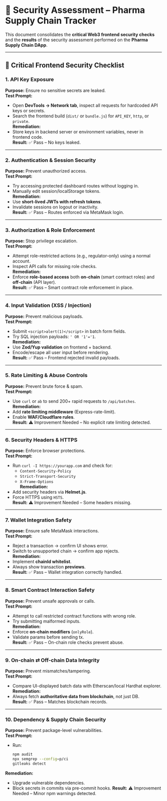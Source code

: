 # 🔐 Security Assessment – Pharma Supply Chain Tracker

This document consolidates the **critical Web3 frontend security checks** and the **results** of the security assessment performed on the **Pharma Supply Chain DApp**.  

---

## 📌 Critical Frontend Security Checklist

### 1. API Key Exposure
**Purpose:** Ensure no sensitive secrets are leaked.  
**Test Prompt:**  
- Open **DevTools → Network tab**, inspect all requests for hardcoded API keys or secrets.  
- Search the frontend build (`dist/` or `bundle.js`) for `API_KEY`, `http`, or `private`.  
**Remediation:**  
- Store keys in backend server or environment variables, never in frontend code.  
**Result:** ✅ Pass – No keys leaked.

---

### 2. Authentication & Session Security
**Purpose:** Prevent unauthorized access.  
**Test Prompt:**  
- Try accessing protected dashboard routes without logging in.  
- Manually edit session/localStorage tokens.  
**Remediation:**  
- Use **short-lived JWTs with refresh tokens**.  
- Invalidate sessions on logout or inactivity.  
**Result:** ✅ Pass – Routes enforced via MetaMask login.

---

### 3. Authorization & Role Enforcement
**Purpose:** Stop privilege escalation.  
**Test Prompt:**  
- Attempt role-restricted actions (e.g., regulator-only) using a normal account.  
- Inspect API calls for missing role checks.  
**Remediation:**  
- Enforce **role-based access** both **on-chain** (smart contract roles) and **off-chain** (API layer).  
**Result:** ✅ Pass – Smart contract role enforcement in place.

---

### 4. Input Validation (XSS / Injection)
**Purpose:** Prevent malicious payloads.  
**Test Prompt:**  
- Submit `<script>alert(1)</script>` in batch form fields.  
- Try SQL injection payloads: `' OR '1'='1`.  
**Remediation:**  
- Use **Zod/Yup validation** on frontend + backend.  
- Encode/escape all user input before rendering.  
**Result:** ✅ Pass – Frontend rejected invalid payloads.

---

### 5. Rate Limiting & Abuse Controls
**Purpose:** Prevent brute force & spam.  
**Test Prompt:**  
- Use `curl` or `ab` to send 200+ rapid requests to `/api/batches`.  
**Remediation:**  
- Add **rate limiting middleware** (Express-rate-limit).  
- Enable **WAF/Cloudflare rules**.  
**Result:** ⚠️ Improvement Needed – No explicit rate limiting detected.

---

### 6. Security Headers & HTTPS
**Purpose:** Enforce browser protections.  
**Test Prompt:**  
- Run `curl -I https://yourapp.com` and check for:  
  - `Content-Security-Policy`  
  - `Strict-Transport-Security`  
  - `X-Frame-Options`  
**Remediation:**  
- Add security headers via **Helmet.js**.  
- Force HTTPS using `HSTS`.  
**Result:** ⚠️ Improvement Needed – Some headers missing.

---

### 7. Wallet Integration Safety
**Purpose:** Ensure safe MetaMask interactions.  
**Test Prompt:**  
- Reject a transaction → confirm UI shows error.  
- Switch to unsupported chain → confirm app rejects.  
**Remediation:**  
- Implement **chainId whitelist**.  
- Always show transaction **previews**.  
**Result:** ✅ Pass – Wallet integration correctly handled.

---

### 8. Smart Contract Interaction Safety
**Purpose:** Prevent unsafe approvals or calls.  
**Test Prompt:**  
- Attempt to call restricted contract functions with wrong role.  
- Try submitting malformed inputs.  
**Remediation:**  
- Enforce **on-chain modifiers** (`onlyRole`).  
- Validate params before sending tx.  
**Result:** ✅ Pass – On-chain role checks prevent abuse.

---

### 9. On-chain ⇄ Off-chain Data Integrity
**Purpose:** Prevent mismatches/tampering.  
**Test Prompt:**  
- Compare UI-displayed batch data with Etherscan/local Hardhat explorer.  
**Remediation:**  
- Always fetch **authoritative data from blockchain**, not just DB.  
**Result:** ✅ Pass – Matches blockchain records.

---

### 10. Dependency & Supply Chain Security
**Purpose:** Prevent package-level vulnerabilities.  
**Test Prompt:**  
- Run:  
  ```bash
  npm audit
  npx semgrep --config=p/ci
  gitleaks detect
**Remediation:**  
- Upgrade vulnerable dependencies.
- Block secrets in commits via pre-commit hooks.
**Result:** ⚠️ Improvement Needed – Minor npm warnings detected.
